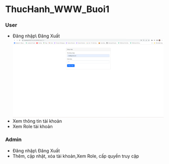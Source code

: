 # ThucHanh_WWW_Buoi1
### User

-   Đăng nhập\ Đăng Xuất
  ![example](minhchung/user1.png)
-   Xem thông tin tài khoản
-   Xem Role tài khoản

### Admin
-   Đăng nhập\ Đăng Xuất
-   Thêm, cập nhật, xóa tài khoản,Xem Role, cấp quyền truy cập
